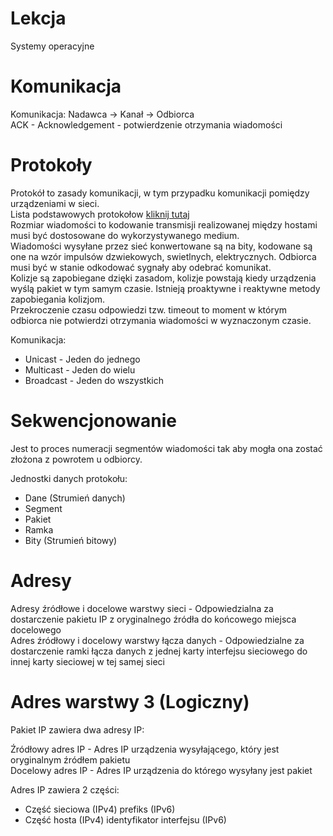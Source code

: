 
# Lekcja
Systemy operacyjne

# Komunikacja

Komunikacja: Nadawca -> Kanał -> Odbiorca<br>
ACK - Acknowledgement - potwierdzenie otrzymania wiadomości

# Protokoły

Protokół to zasady komunikacji, w tym przypadku komunikacji pomiędzy urządzeniami w sieci.<br>
Lista podstawowych protokołow [kliknij tutaj](https://developers.cloudflare.com/workers/reference/protocols/)<br>
Rozmiar wiadomości to kodowanie transmisji realizowanej między hostami musi być dostosowane do wykorzystywanego medium.<br> Wiadomości wysyłane przez sieć konwertowane są na bity, kodowane są one na wzór impulsów dzwiekowych, swietlnych, elektrycznych. Odbiorca musi być w stanie odkodować sygnały aby odebrać komunikat.<br> 
Kolizje są zapobiegane dzięki zasadom, kolizje powstają kiedy urządzenia wyślą pakiet w tym samym czasie. Istnieją proaktywne i reaktywne metody zapobiegania kolizjom.<br>
Przekroczenie czasu odpowiedzi tzw. timeout to moment w którym odbiorca nie potwierdzi otrzymania wiadomości w wyznaczonym czasie.

Komunikacja:
- Unicast - Jeden do jednego
- Multicast - Jeden do wielu
- Broadcast - Jeden do wszystkich

# Sekwencjonowanie

Jest to proces numeracji segmentów wiadomości tak aby mogła ona zostać złożona z powrotem u odbiorcy.

Jednostki danych protokołu:
- Dane (Strumień danych)
- Segment
- Pakiet
- Ramka
- Bity (Strumień bitowy)


# Adresy

Adresy źródłowe i docelowe warstwy sieci - Odpowiedzialna za dostarczenie pakietu IP z oryginalnego źródła do końcowego miejsca docelowego<br>
Adres źródłowy i docelowy warstwy łącza danych - Odpowiedzialne za dostarczenie ramki łącza danych z jednej karty interfejsu sieciowego do innej karty sieciowej w tej samej sieci<br>

# Adres warstwy 3 (Logiczny)

Pakiet IP zawiera dwa adresy IP:

Źródłowy adres IP - Adres IP urządzenia wysyłającego, który jest oryginalnym źródłem pakietu<br>
Docelowy adres IP - Adres IP urządzenia do którego wysyłany jest pakiet

Adres IP zawiera 2 części:

- Część sieciowa (IPv4) prefiks (IPv6)
- Część hosta (IPv4) identyfikator interfejsu (IPv6)

